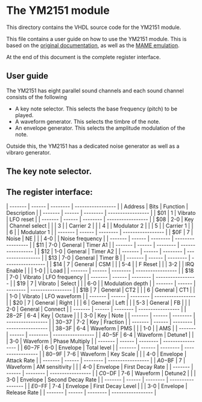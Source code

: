 # The YM2151 module

This directory contains the VHDL source code for the YM2151 module.

This file contains a user guide on how to use the YM2151 module.  This is based
on the [original
documentation](http://map.grauw.nl/resources/sound/yamaha_ym2151_synthesis.pdf),
as well as the [MAME emulation](https://github.com/mamedev/mame/).

At the end of this document is the complete register interface.

## User guide

The YM2151 has eight parallel sound channels and each sound channel consists 
of the following
* A key note selector. This selects the base frequency (pitch) to be played.
* A waveform generator. This selects the timbre of the note.
* An envelope generator. This selects the amplitude modulation of the note.

Outside this, the YM2151 has a dedicated noise generator as well as a vibraro
generator.

## The key note selector.

## The register interface:
| ------- | ------ | -------- | ----------------- |
| Address |  Bits  | Function | Description       |
| ------- | ------ | -------- | ----------------- |
|  $01    |   1    | Vibrato  | LFO reset         |
| ------- | ------ | -------- | ----------------- |
|  $08    |  2-0   | Key      | Channel select    |
|         |   3    |          | Carrier 2         |
|         |   4    |          | Modulator 2       |
|         |   5    |          | Carrier 1         |
|         |   6    |          | Modulator 1       |
| ------- | ------ | -------- | ----------------- |
|  $0F    |   7    | Noise    | NE                |
|         |  4-0   |          | Noise frequency   |
| ------- | ------ | -------- | ----------------- |
|  $11    |  7-0   | General  | Timer A1          |
| ------- | ------ | -------- | ----------------- |
|  $12    |  1-0   | General  | Timer A2          |
| ------- | ------ | -------- | ----------------- |
|  $13    |  7-0   | General  | Timer B           |
| ------- | ------ | -------- | ----------------- |
|  $14    |   7    | General  | CSM               |
|         |  5-4   |          | F Reset           |
|         |  3-2   |          | IRQ Enable        |
|         |  1-0   |          | Load              |
| ------- | ------ | -------- | ----------------- |
|  $18    |  7-0   | Vibrato  | LFO frequency     |
| ------- | ------ | -------- | ----------------- |
|  $19    |   7    | Vibrato  | Select            |
|         |  6-0   |          | Modulation depth  |
| ------- | ------ | -------- | ----------------- |
|  $1B    |   7    | General  | CT2               |
|         |   6    | General  | CT1               |
|         |  1-0   | Vibrato  | LFO waveform      |
| ------- | ------ | -------- | ----------------- |
|  $20    |   7    | General  | Right             |
|         |   6    | General  | Left              |
|         |  5-3   | General  | FB                |
|         |  2-0   | General  | Connect           |
| ------- | ------ | -------- | ----------------- |
| $28-$2F |  6-4   | Key      | Octave            |
|         |  3-0   | Key      | Note              |
| ------- | ------ | -------- | ----------------- |
| $30-$37 |  7-2   | Key      | Fraction          |
| ------- | ------ | -------- | ----------------- |
| $38-$3F |  6-4   | Waveform | PMS               |
|         |  1-0   |          | AMS               |
| ------- | ------ | -------- | ----------------- |
| $40-$5F |  6-4   | Waveform | Detune1           |
|         |  3-0   | Waveform | Phase Multiply    |
| ------- | ------ | -------- | ----------------- |
| $60-$7F |  6-0   | Envelope | Total level       |
| ------- | ------ | -------- | ----------------- |
| $80-$9F |  7-6   | Waveform | Key Scale         |
|         |  4-0   | Envelope | Attack Rate       |
| ------- | ------ | -------- | ----------------- |
| $A0-$BF |   7    | Waveform | AM sensitivity    |
|         |  4-0   | Envelope | First Decay Rate  |
| ------- | ------ | -------- | ----------------- |
| $C0-$DF |  7-6   | Waveform | Detune2           |
|         |  3-0   | Envelope | Second Decay Rate |
| ------- | ------ | -------- | ----------------- |
| $E0-$FF |  7-4   | Envelope | First Decay Level |
|         |  3-0   | Envelope | Release Rate      |
| ------- | ------ | -------- | ----------------- |






